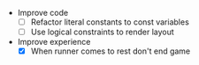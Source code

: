 * Improve code
    - [ ] Refactor literal constants to const variables
    - [ ] Use logical constraints to render layout
* Improve experience
    - [x] When runner comes to rest don't end game
